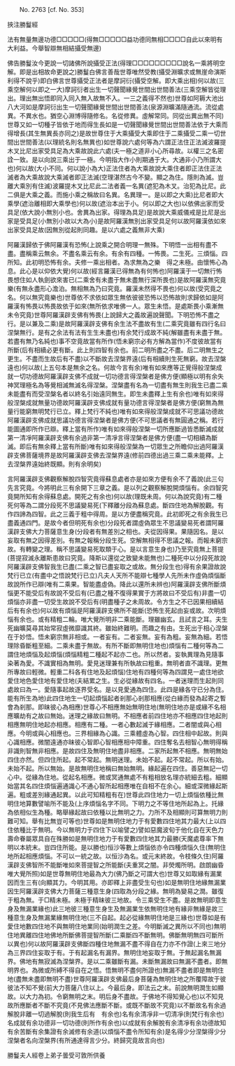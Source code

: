 ﻿　　No. 2763 [cf. No. 353]

挾注勝鬘經

法有無量無邊功德□□□□□(得無□□□□□益功德同無相□□□□自此以來明有大利益。今舉智辯無相結攝受無邊)

佛告勝鬘汝今更說一切諸佛所說攝受正法(得理□□□□□□□□□說名一乘將明空解。即是出相故命更說之)勝鬘白佛言善哉世尊唯然受教(攝受淵曠求或無崖命演斯利得不說乎)即白佛言世尊攝受正法者是摩訶衍(攝受空解。即大乘出相)何以故(三乘空解何以即之一大)摩訶衍者出生一切聲聞緣覺世間出世間善法(三乘空解皆從理出。理出無出悟即同入同入無入故無不入。一三之義得不然也)世尊如阿耨大池出八大河如是摩訶衍出生一切聲聞緣覺世間出世間善法(泉源淵曠滿隨通流。流從處異。不異水也。猶空心淵博得隨修名。名從修異。虛解常同。同從出異出無不同)世尊又如一切種子皆依于地而得生長如是一切聲聞緣覺世間出世間善法依于大乘而得增長(其生無異長亦同之)是故世尊住于大乘攝受大乘即住于二乘攝受二乘一切世間出世間善法(以理統名則名無異也)如世尊說六處何等為六謂正法住正法滅波羅提木叉比尼出家受具足為大乘故說此六處(夫一極之道非小心所尋故。以權三之名密詮一致。是以向說三乘出于一極。今明指大作小則期通于大。大通非小乃所謂大也)何以故(大小不同。何以說小為大)正法住者為大乘故說大乘住者即正法住正法滅者為大乘故說大乘滅者即正法滅(空理湛然古今不變。顯之為住。隱則為滅。豈離大乘別有住滅)波羅提木叉比尼此二法者義一名異(遮犯為木叉。治犯為比尼。此二俱是大乘之義。而施小乘之稱故曰名異。名異理一。是以即之大乘)比尼者即大乘學(遮治離相即大乘學也)何以故(遮治本出于小。何以即之大也)以依佛出家而受具足(依大說小無別小也。舍異為出家。得理為具足)是故說大乘威儀戒是比尼是出家是受具足(小無別小故以大為小)是故阿羅漢無別出家受具足何以故阿羅漢依如來出家受具足故(因無別從起則同趣。是以六處之義無非大乘)

阿羅漢歸依于佛阿羅漢有恐怖(上說乘之開合明理一無殊。下明悟一出相有盡不盡。盡稱乘云無余。不盡名乘云有余。有余有四種。一怖畏。二生死。三煩惱。四所知。此初明恐怖有余。夫修一乘出相者。為求無為之樂　得之未極。由懷怖心為息。此心是以仰依大覺)何以故(經言羅漢已得無為有何怖也)阿羅漢于一切無行怖畏想住如人執劍欲來害已(二乘舍有未盡于無未盡無行深所畏也)是故阿羅漢無究竟樂(有無永盡形心澹泊。無相無為乃曰究竟。羅漢未然得不畏也)何以故(受究竟之名。何以無究竟樂也)世尊依不求依如眾生無依彼彼恐怖以恐怖故則求歸依如是阿羅漢有怖畏以怖畏故依于如來(無所依求唯佛一人。眾生未悟。是處斯畏小乘漸無未令究竟)世尊阿羅漢辟支佛有怖畏(上說歸大之義故遍說聲聞。下明恐怖不盡之行。是以兼及二乘)是故阿羅漢辟支佛有余生法不盡故有生(二乘究竟雖有四行名曰涅槃無行。是有之余法有法有生生未盡也)有余梵行成故不純(解雖盡有未盡于無。若盡有無乃名純也)事不空竟故當有所作(悟未窮宗必有方解為當作)不度彼故當有所斷(后有相續必更有斷。此上則四智有余也。前二明所盡之不盡。后二明無生之更生。不盡而生故后有不盡)以不斷故去涅槃界遠(后有相續則生死無窮。故去涅槃遠也)何以故(上五句本是無余之名。何故今言有余)唯有如來應等正覺得般涅槃成就一切功德故阿羅漢辟支佛不成就一切功德言得涅槃者是佛方便(顯極以明有余失神冥理極名為等覺相滅無滅名得涅槃。涅槃盡有名為一切盡有無生則我生已盡二乘未能盡有而受涅槃名者以終名引始遠同無生。即生未盡釋上生有余也)唯有如來得般涅槃成就無量功德故阿羅漢辟支佛成就有量功德言得涅槃者是佛方便(窮無為無量行能窮無明梵行已立。釋上梵行不純也)唯有如來得般涅槃成就不可思議功德故阿羅漢辟支佛成就思議功德言得涅槃者是佛方便(不可思議者有無圓通之稱。若行能圖通即所作已辯。釋上當有所作)唯有如來得般涅槃一切所應斷過皆悉斷滅成就第一清凈阿羅漢辟支佛有余過非第一清凈言得涅槃者是佛方便(盡一切相續為斷滅。即后有無余釋上當有所斷)唯有如來得般涅槃為一切眾生之所瞻仰出過阿羅漢辟支佛菩薩境界是故阿羅漢辟支佛去涅槃界遠(修前四德出過三乘二乘未能釋。上去涅槃界遠始終既顯。則有余明矣)

言阿羅漢辟支佛觀察解脫四智究竟得蘇息處者亦是如來方便有余不了義說(此三句先言究竟。今將明此三有余開下三章之義。是以列之觀察解脫開煩惱有。余四智究竟開所知有余得蘇息處。開死之有余也)何以故(理既未周。何以為說究竟)有二種死何等為二謂分段死不思議變易死(下釋離分段為蘇息處。斷四住地為解脫觀。有作四諦為四智。此之三義于粗中得周。是以方便盡稱究竟。此初即死之有余我生已盡義通四門。是故今者但明死有余也)分段死者謂虛偽眾生不思議變易死者謂阿羅漢辟支佛大力菩薩意生身(分段者有無差別之相也。夫從因得果。果隨因名。是以妄取有無之因得差別。有無之報稱分段生死。空解無相得不思議之報。而報未窮宗故。有轉變之理。稱不思議變易死取類于心。是以言意生身也)乃至究竟無上菩提(菩提寂滅永離斯患故曰究竟。降斯以還從之致變未能無也)二種死中以分段死故說阿羅漢辟支佛智我生已盡(二乘之智已盡妄取之或故。無分段生也)得有余果證故說梵行已立(有盡中之悟說梵行已立)凡夫人天所不能辯七種學人先所未作虛偽煩惱斷故說所作已辯(唯有二乘果。智能盡虛偽。降此以還所未辨也)阿羅漢辟支佛所斷煩惱更不能受后有故說不受后有(已盡之種不復得果實于方將故曰不受后有)非盡一切煩惱亦非盡一切受生故說不受后有(明盡種子之未周故。令方生之不已因果相續結后有有余也)何以故有煩惱是阿羅漢辟支佛所不能斷(恐怖生死起由妄或故。次明煩惱有余也。或有精粗二輪。唯大覺所明非二乘能斷。理雖幽玄。且試言之耳。夫生死幽曠莫尋其始常寂虛微靡識其終。雖始終難明。而趣之有由。生死出于相心涅槃在于妙悟。悟未窮宗無非相或。一者妄有。二者妄無。妄有為粗。妄無為細。若悟理除昏斷粗至細。二乘未盡于無故。有所不斷即無明住地也)煩惱有二種何等為二謂住地煩惱及起煩惱(煩惱精粗二種起不起亦二也。所以然者。妄執異理為見隨事染著為愛。不識實相為無明。愛見迷理兼有所執故曰粗重。無明者直不識理。更無所專故曰輕微。輕重二科各有住地及起煩惱)住地有四種何等為四謂見一處住地欲愛住地色愛住地有愛住地(夫結累之生。生必從緣故有四名。一者迷理而生起則同處故曰為一。愛隨事起故逐界受名。是以見愛通為四住。此四是緣各守已分為住。能有所生為地)此四住地生一切起煩惱起者剎那心剎那相應(從白緣而發為起寄之暫會為剎那。即昧彼心為相應)世尊心不相應無始無明住地(無明住地亦是或緣不名相應曠劫有之故曰無始。迷理之緣故曰無明。不相應者前四住地亦不相應四住地起則相應無明住地起亦相應。相應有二種。一者心數起滅于緣相應。二者闇或與心相應。今明或與心相應也。三界相緣為心識。三乘體虛為心智。四住相中起故。則與心識相應。微闇遠通亦昧彼心智即心智相應相中障重。四住奪名去相智心無明得稱非識則智無非相應。是故四住及無明住地盡非相應。二家所起無不相應。無明無始四住亦然。但四住所起。起不常起。無明迷理。未始不起。起不常起。所以有始。未始不起。所以無始。是故無明住地稱曰無始無明。緣起遍在四住。善惡無記一切心中。從緣為住地。從起名相應。微或冥通無處不有粗相放名理亦統細去粗。細顯始當其名四住煩惱遍通識心不通心智所起相應唯在自相不在余心。細或深微緣起斯遍。粗或差別緣通起異。以此可知精粗有在)世尊此四住地力一切上煩惱依種比無明住地算數譬喻所不能及(上序煩惱名字不同。下明力之不等住地所起為上。托緣為依相似生為種。略舉緣起故曰依種以比無明之力。力所不及相顯則可算無明力則難可知。舉有比無豈可等也)世尊如是無明住地力于有愛數四住地其力最大(上以四住依種比于無明。今以無明力于四住下以喻譬之)譬如惡魔波旬于他化自在天色力壽命眷屬眾具自在殊勝如是無明住地力于有愛數四住地其力最勝(天魔處尊率下無明以本統末。豈四住所能。是以勝也)恒沙等數上煩惱依亦令四種煩惱久住(無明住地所起相應煩惱。不可以一統之故。以恒沙為名。或元末終故。令枝條久住)阿羅漢辟支佛智所不能斷唯如來菩提智之所能斷(夫重冥之闇。非熒燭所明。啟朗幽昏唯大覺所照)如是世尊無明住地最為大力(佛乃斷之可謂大也)世尊又如取緣有漏業因而生三有(向顯其力。今明其用。亦即釋上非盡受生句也)如是無明住地緣無漏業因生阿羅漢辟支佛大力菩薩三種意生身(四取為分段之緣。無明為變易之潤。雖復于粗為無。于□精未極。未極于精昧彼三地故。令三乘受生不盡。是故無明即意生身及無漏業緣也)此三地彼三種意生身生及無漏業生依無明住地有緣非無緣是故三種意生身及無漏業緣無明住地(三不自起。起必從緣無明住地是三緣也)世尊如是有愛住地數四住地不與無明住地業同(始明潤生之差。今明斷滅之異所以不同也)無明住地異離四住地佛地所斷佛菩提智所斷(二乘斷四不斷無明。佛斷無明無四可斷所以異也)何以故阿羅漢辟支佛斷四種住地無漏不盡不得自在力亦不作證(上來三地分為三界四住妄取于有。于有起漏名有漏界。無明住地妄取于無。于無起漏名無漏界。佛地有無寂滅為涅槃界。是以二乘雖斷有漏。未斷無漏故曰無漏不盡者。即無明界也。為微或所縛不得自在之悟。悟無明不盡何所證也)無漏不盡者即是無明住地(盡無未盡即無明不盡)世尊阿羅漢辟支佛最后身菩薩為無明住地之所覆障故于彼彼法不知不覺(前大力菩薩八住以上。今最后身。即法云之末。前說無明潤生如顯故。以大力為初。令窮無明之末。明后身不盡故。于佛地不得知覺心也)以不知見故所應斷者不斷不究竟(不見佛法應斷不斷。或既不斷故不究竟)以不斷故名有余過解脫非離一切過解脫(則我生后有　有余也)名有余清凈非一切清凈(則梵行有余也)名成就有余功德非一切功德(則所作有余也)以成就有余解脫有余清凈有余功德故知有余苦斷有余集證有余滅修有余道(以煩惱不盡令所知有余)是名得少分涅槃得少分涅槃者名向涅槃界(有所通達得言少分。終歸究竟故言向也)

勝鬘夫人經卷上弟子曇受可敦所供養
